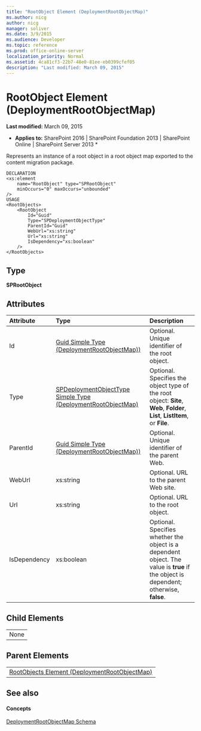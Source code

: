 ```yaml
---
title: "RootObject Element (DeploymentRootObjectMap)"
ms.author: nicg
author: nicg
manager: soliver
ms.date: 3/9/2015
ms.audience: Developer
ms.topic: reference
ms.prod: office-online-server
localization_priority: Normal
ms.assetid: 4ca81cf3-22b7-48e0-81ee-eb0399cfef05
description: "Last modified: March 09, 2015"
---
```


# RootObject Element (DeploymentRootObjectMap)

 **Last modified:** March 09, 2015 
  
 * **Applies to:** SharePoint 2016 | SharePoint Foundation 2013 | SharePoint Online | SharePoint Server 2013 * 
  
Represents an instance of a root object in a root object map exported to the content migration package.
  
```
DECLARATION
<xs:element
    name="RootObject" type="SPRootObject"
    minOccurs="0" maxOccurs="unbounded" 
/>
USAGE
<RootObjects>
    <RootObject
        Id="Guid"
        Type="SPDeploymentObjectType"
        ParentId="Guid"
        WebUrl="xs:string"
        Url="xs:string"
        IsDependency="xs:boolean"
    />
</RootObjects>

```

## Type

 **SPRootObject**
  
## Attributes

|**Attribute**|**Type**|**Description**|
|:-----|:-----|:-----|
|Id  <br/> |[Guid Simple Type (DeploymentRootObjectMap))](guid-simple-type-deploymentrootobjectmap.md) <br/> |Optional. Unique identifier of the root object.  <br/> |
|Type  <br/> |[SPDeploymentObjectType Simple Type (DeploymentRootObjectMap)](spdeploymentobjecttype-simple-type-deploymentrootobjectmap.md) <br/> |Optional. Specifies the object type of the root object: **Site**, **Web**, **Folder**, **List**, **ListItem**, or **File**.  <br/> |
|ParentId  <br/> |[Guid Simple Type (DeploymentRootObjectMap))](guid-simple-type-deploymentrootobjectmap.md) <br/> |Optional. Unique identifier of the parent Web.  <br/> |
|WebUrl  <br/> |xs:string  <br/> |Optional. URL to the parent Web site.  <br/> |
|Url  <br/> |xs:string  <br/> |Optional. URL to the root object.  <br/> |
|IsDependency  <br/> |xs:boolean  <br/> |Optional. Specifies whether the object is a dependent object. The value is **true** if the object is dependent; otherwise, **false**.  <br/> |
   
## Child Elements

||
|:-----|
|None |
   
## Parent Elements

||
|:-----|
|[RootObjects Element (DeploymentRootObjectMap)](rootobjects-element-deploymentrootobjectmap.md)|
   
## See also

#### Concepts

[DeploymentRootObjectMap Schema](deploymentrootobjectmap-schema.md)

